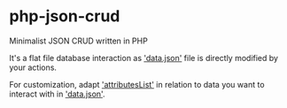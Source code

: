 # php-json-crud

Minimalist JSON CRUD written in PHP

It's a flat file database interaction as ['data.json'](https://github.com/dvdn/php-json-crud/blob/master/data.json) file is directly modified by your actions.

For customization, adapt ['attributesList'](https://github.com/dvdn/php-json-crud/blob/master/Crud.php#L18) in relation to data you want to  interact with in ['data.json'](https://github.com/dvdn/php-json-crud/blob/master/data.json).


